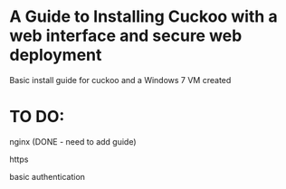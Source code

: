 # A Guide to Installing Cuckoo with a web interface and secure web deployment
Basic install guide for cuckoo and a Windows 7 VM created
# TO DO:
nginx (DONE - need to add guide)

https

basic authentication
